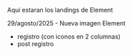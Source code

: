 Aqui estaran los landings de Element


29/agosto/2025 - Nueva imagen Element
- registro (con iconos en 2 columnas)
- post registro
